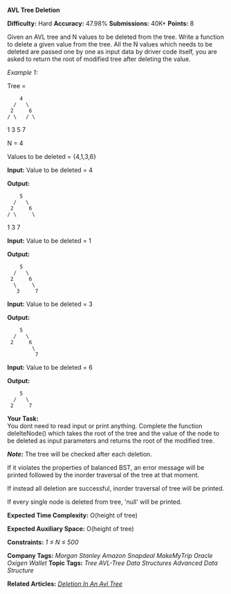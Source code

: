 **AVL Tree Deletion**

**Difficulty:** Hard    **Accuracy:** 47.98%    **Submissions:** 40K+   **Points:** 8

Given an AVL tree and N values to be deleted from the tree. Write a function to delete a given value from the tree. All the N values which needs to be deleted are passed one by one as input data by driver code itself, you are asked to return the root of modified tree after deleting the value.

*Example 1:*

Tree = 

        4
      /   \
     2     6
    / \   / \  
   1   3 5   7

N = 4

Values to be deleted = {4,1,3,6}

**Input:** Value to be deleted = 4

**Output:**

        5    
      /   \
     2     6
    / \     \  
   1   3     7

**Input:** Value to be deleted = 1

**Output:**

        5    
      /   \
     2     6
      \     \  
       3     7

**Input:** Value to be deleted = 3

**Output:**

        5    
      /   \
     2     6
            \  
             7

**Input:** Value to be deleted = 6

**Output:**

        5    
      /   \
     2     7

**Your Task:**  
You dont need to read input or print anything. Complete the function delelteNode() which takes the root of the tree and the value of the node to be deleted as input parameters and returns the root of the modified tree.

***Note:*** The tree will be checked after each deletion.

If it violates the properties of balanced BST, an error message will be printed followed by the inorder traversal of the tree at that moment.

If instead all deletion are successful, inorder traversal of tree will be printed.

If every single node is deleted from tree, 'null' will be printed.

**Expected Time Complexity:** O(height of tree)

**Expected Auxiliary Space:** O(height of tree)

**Constraints:**
*1 ≤ N ≤ 500*

**Company Tags:**
*Morgan Stanley  Amazon  Snapdeal    MakeMyTrip  Oracle  Oxigen Wallet*
**Topic Tags:**
*Tree    AVL-Tree    Data Structures Advanced Data Structure*

**Related Articles:**
[*Deletion In An Avl Tree*](https://www.geeksforgeeks.org/deletion-in-an-avl-tree/)